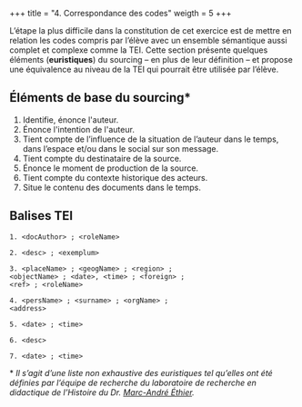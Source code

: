 +++
title = "4. Correspondance des codes"
weigth = 5
+++

L’étape la plus difficile dans la constitution de cet exercice est de mettre en relation les codes compris par l’élève avec un ensemble sémantique aussi complet et complexe comme la TEI. Cette section présente quelques éléments (**euristiques**) du sourcing – en plus de leur définition – et propose une équivalence au niveau de la TEI qui pourrait être utilisée par l’élève.

## Éléments de base du sourcing\*

1. Identifie, énonce l'auteur.
2. Énonce l'intention de l'auteur.
3. Tient compte de l’influence de la situation de l’auteur dans le temps, dans l’espace et/ou dans le social sur son message.
4. Tient compte du destinataire de la source.
5. Énonce le moment de production de la source.
6. Tient compte du contexte historique des acteurs.
7. Situe le contenu des documents dans le temps.

## Balises TEI

```
1. <docAuthor> ; <roleName>

2. <desc> ; <exemplum>

3. <placeName> ; <geogName> ; <region> ; 
<objectName> ; <date>, <time> ; <foreign> ; 
<ref> ; <roleName> 

4. <persName> ; <surname> ; <orgName> ; 
<address> 

5. <date> ; <time>

6. <desc>

7. <date> ; <time>
````

\* *Il s’agit d’une liste non exhaustive des euristiques tel qu’elles ont été définies par l’équipe de recherche du laboratoire de recherche en didactique de l’Histoire du Dr. [Marc-André Éthier](https://crifpe.ca/membres/29).*
